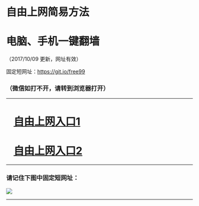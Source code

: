 ﻿# 自由上网简易方法

# 电脑、手机一键翻墙

（2017/10/09 更新，网址有效）

固定短网址：https://git.io/free99

### （微信如打不开，请转到浏览器打开）


***





# &nbsp;&nbsp; <a href="http://ft777011800.fwq-tz-1001.info/fwqtz01.html?t=100900125783 " target="_blank">自由上网入口1</a>
# &nbsp;&nbsp; <a href="http://ft213024351.fwq-tz-1002.info/fwqtz02.html?t=100900123489 " target="_blank">自由上网入口2</a>
***

### 请记住下图中固定短网址：

<img src="https://s3-us-west-2.amazonaws.com/fwq-1001/yjfq-20170905okok.png" /> 


***

